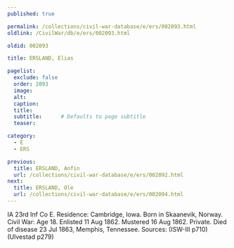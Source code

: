 ```yaml
---
published: true

permalink: /collections/civil-war-database/e/ers/002093.html
oldlink: /CivilWar/db/e/ers/002093.html

oldid: 002093

title: ERSLAND, Elias

pagelist:
  exclude: false
  order: 2093
  image: 
  alt:
  caption:
  title:
  subtitle:      # Defaults to page subtitle
  teaser:

category: 
  - E 
  - ERS

previous:
  title: ERSLAND, Anfin
  url: /collections/civil-war-database/e/ers/002092.html  
next:
  title: ERSLAND, Ole
  url: /collections/civil-war-database/e/ers/002094.html   
---
```

IA 23rd Inf Co E. Residence: Cambridge, Iowa. Born in Skaanevik, Norway. Civil War: Age 18. Enlisted 11 Aug 1862. Mustered 16 Aug 1862. Private. Died of disease 23 Jul 1863, Memphis, Tennessee. Sources: (ISW-III p710) (Ulvestad p279)
